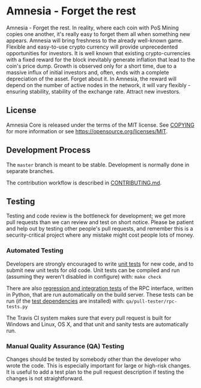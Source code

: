Amnesia - Forget the rest
=================================================

Amnesia - Forget the rest. In reality, where each coin with PoS Mining copies one another, it's really easy to forget them all when something new appears. Amnesia will bring freshness to the already well-known game. Flexible and easy-to-use crypto currency will provide unprecedented opportunities for investors. It is well known that existing crypto-currencies with a fixed reward for the block inevitably generate inflation that lead to the coin's price dump. Growth is observed only for a short time, due to a massive influx of initial investors and, often, ends with a complete depreciation of the asset. Forget about it. In Amnesia, the reward will depend on the number of active nodes in the network, it will vary flexibly - ensuring stability, stability of the exchange rate. Attract new investors.

License
-------

Amnesia Core is released under the terms of the MIT license. See [COPYING](COPYING) for more
information or see https://opensource.org/licenses/MIT.

Development Process
-------------------

The `master` branch is meant to be stable. Development is normally done in separate branches.

The contribution workflow is described in [CONTRIBUTING.md](CONTRIBUTING.md).

Testing
-------

Testing and code review is the bottleneck for development; we get more pull
requests than we can review and test on short notice. Please be patient and help out by testing
other people's pull requests, and remember this is a security-critical project where any mistake might cost people
lots of money.

### Automated Testing

Developers are strongly encouraged to write [unit tests](/doc/unit-tests.md) for new code, and to
submit new unit tests for old code. Unit tests can be compiled and run
(assuming they weren't disabled in configure) with: `make check`

There are also [regression and integration tests](/qa) of the RPC interface, written
in Python, that are run automatically on the build server.
These tests can be run (if the [test dependencies](/qa) are installed) with: `qa/pull-tester/rpc-tests.py`

The Travis CI system makes sure that every pull request is built for Windows
and Linux, OS X, and that unit and sanity tests are automatically run.

### Manual Quality Assurance (QA) Testing

Changes should be tested by somebody other than the developer who wrote the
code. This is especially important for large or high-risk changes. It is useful
to add a test plan to the pull request description if testing the changes is
not straightforward.